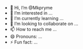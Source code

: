 - 👋 Hi, I’m @Mkpryme
- 👀 I’m interested in ...
- 🌱 I’m currently learning ...
- 💞️ I’m looking to collaborate on ...
- 📫 How to reach me ...
- 😄 Pronouns: ...
- ⚡ Fun fact: ...

<!---
Mkpryme/Mkpryme is a ✨ special ✨ repository because its `README.md` (this file) appears on your GitHub profile.
You can click the Preview link to take a look at your changes.
--->
